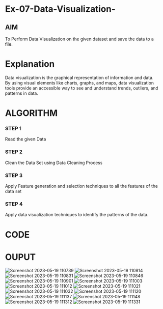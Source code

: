 # Ex-07-Data-Visualization-

## AIM
To Perform Data Visualization on the given dataset and save the data to a file. 

# Explanation
Data visualization is the graphical representation of information and data. By using visual elements like charts, graphs, and maps, data visualization tools provide an accessible way to see and understand trends, outliers, and patterns in data.

# ALGORITHM
### STEP 1
Read the given Data
### STEP 2
Clean the Data Set using Data Cleaning Process
### STEP 3
Apply Feature generation and selection techniques to all the features of the data set
### STEP 4
Apply data visualization techniques to identify the patterns of the data.


# CODE

# OUPUT
![Screenshot 2023-05-19 110739](https://github.com/dhivyapriyar/Ex-08-Data-Visualization-/assets/119477552/35017402-cb67-4f50-b126-65425c8ccc0f)
![Screenshot 2023-05-19 110814](https://github.com/dhivyapriyar/Ex-08-Data-Visualization-/assets/119477552/690d7898-273f-421e-8a6a-7680a13fb636)
![Screenshot 2023-05-19 110831](https://github.com/dhivyapriyar/Ex-08-Data-Visualization-/assets/119477552/a8d62d55-8b5c-43e4-85e4-9cb390047e0a)
![Screenshot 2023-05-19 110846](https://github.com/dhivyapriyar/Ex-08-Data-Visualization-/assets/119477552/8503dc07-468d-45b9-bb01-943c98c22978)
![Screenshot 2023-05-19 110901](https://github.com/dhivyapriyar/Ex-08-Data-Visualization-/assets/119477552/e43eeb9d-4f43-4550-a7a3-11d4d1e5cbd9)
![Screenshot 2023-05-19 111003](https://github.com/dhivyapriyar/Ex-08-Data-Visualization-/assets/119477552/25ad6627-6d27-4053-9c4b-849e132120da)
![Screenshot 2023-05-19 111012](https://github.com/dhivyapriyar/Ex-08-Data-Visualization-/assets/119477552/a42ada6c-99fa-4f51-beb4-a068e7f28f41)
![Screenshot 2023-05-19 111021](https://github.com/dhivyapriyar/Ex-08-Data-Visualization-/assets/119477552/d0f105a2-9bae-4996-b270-22345fa500cd)
![Screenshot 2023-05-19 111032](https://github.com/dhivyapriyar/Ex-08-Data-Visualization-/assets/119477552/3889d917-9ae8-499c-bfbf-e102169921f0)
![Screenshot 2023-05-19 111120](https://github.com/dhivyapriyar/Ex-08-Data-Visualization-/assets/119477552/cd4240fe-00ad-4a1b-996c-2b71009b0c9c)
![Screenshot 2023-05-19 111137](https://github.com/dhivyapriyar/Ex-08-Data-Visualization-/assets/119477552/2841f51f-8d78-48c6-bd59-2c1b9cdc0d7c)
![Screenshot 2023-05-19 111148](https://github.com/dhivyapriyar/Ex-08-Data-Visualization-/assets/119477552/ca6f2727-46d5-4303-a1ea-c5d7f7893b6e)
![Screenshot 2023-05-19 111312](https://github.com/dhivyapriyar/Ex-08-Data-Visualization-/assets/119477552/fc420faf-b183-4ed8-ad3d-107d0617cde4)
![Screenshot 2023-05-19 111331](https://github.com/dhivyapriyar/Ex-08-Data-Visualization-/assets/119477552/4ac650fa-d85e-412b-ab99-675fd847b3ea)

